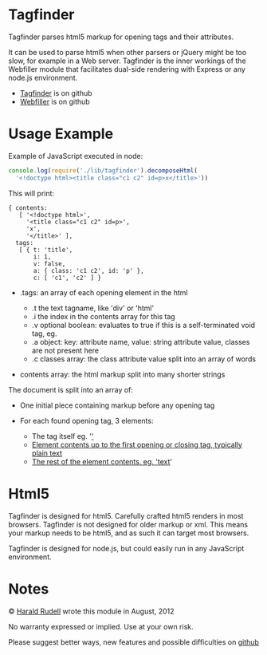 # Tagfinder

Tagfinder parses html5 markup for opening tags and their attributes.

It can be used to parse html5 when other parsers or jQuery might be too slow, for example in a Web server. Tagfinder is the inner workings of the Webfiller module that facilitates dual-side rendering with Express or any node.js environment.

* [Tagfinder](https://github.com/haraldrudell/tagfinder) is on github
* [Webfiller](https://github.com/haraldrudell/webfiller) is on github

# Usage Example

Example of JavaScript executed in node:

```js
console.log(require('./lib/tagfinder').decomposeHtml(
  '<!doctype html><title class="c1 c2" id=p>x</title>'))
```

This will print:

```
{ contents: 
   [ '<!doctype html>',
     '<title class="c1 c2" id=p>',
     'x',
     '</title>' ],
  tags: 
   [ { t: 'title',
       i: 1,
       v: false,
       a: { class: 'c1 c2', id: 'p' },
       c: [ 'c1', 'c2' ] }
```

* .tags: an array of each opening element in the html

  * .t the text tagname, like 'div' or 'html'
  * .i the index in the contents array for this tag
  * .v optional boolean: evaluates to true if this is a self-terminated void tag, eg. <br/>
  * .a object: key: attribute name, value: string attribute value, classes are not present here
  * .c classes array: the class attribute value split into an array of words

* contents array: the html markup split into many shorter strings

The document is split into an array of:

  * One initial piece containing markup before any opening tag
  * For each found opening tag, 3 elements:

     * The tag itself eg. '<a href=#>'
     * Element contents up to the first opening or closing tag, typically plain text
     * The rest of the element contents, eg. '<child/>text</a>'

# Html5

   Tagfinder is designed for html5. Carefully crafted html5 renders in most browsers. Tagfinder is not designed for older markup or xml. This means your markup needs to be html5, and as such it can target most browsers.

   Tagfinder is designed for node.js, but could easily run in any JavaScript environment.


# Notes

© [Harald Rudell](http://www.haraldrudell.com) wrote this module in August, 2012

No warranty expressed or implied. Use at your own risk.

Please suggest better ways, new features and possible difficulties on [github](https://github.com/haraldrudell/tagfinder)